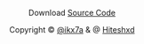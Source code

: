 <div align="center"> 

Download [Source Code](https://github.com/Hiteshxd/Koyeb/archive/refs/tags/v02.zip)

Copyright © [@ikx7a](https://github.com/ikx7a) & @ [Hiteshxd](https://github.com/Hiteshxd)
